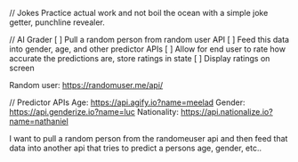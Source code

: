 // Jokes
Practice actual work and not boil the ocean with a simple joke getter, punchline revealer.




// AI Grader
[ ] Pull a random person from random user API
[ ] Feed this data into gender, age, and other predictor APIs
[ ] Allow for end user to rate how accurate the predictions are, store ratings in state
[ ] Display ratings on screen

Random user: https://randomuser.me/api/

// Predictor APIs
Age: https://api.agify.io?name=meelad
Gender: https://api.genderize.io?name=luc
Nationality: https://api.nationalize.io?name=nathaniel

I want to pull a random person from the randomeuser api and then feed that data into another api that tries to predict a persons age, gender, etc..
